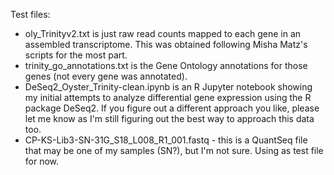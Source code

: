 
Test files:  
- oly_Trinityv2.txt is just raw read counts mapped to each gene in an assembled transcriptome. This was obtained following Misha Matz's scripts for the most part.
- trinity_go_annotations.txt is the Gene Ontology annotations for those genes (not every gene was annotated).
- DeSeq2_Oyster_Trinity-clean.ipynb is an R Jupyter notebook showing my initial attempts to analyze differential gene expression using the R package DeSeq2. If you figure out a different approach you like, please let me know as I'm still figuring out the best way to approach this data too.
- CP-KS-Lib3-SN-31G_S18_L008_R1_001.fastq - this is a QuantSeq file that may be one of my samples (SN?), but I'm not sure. Using as test file for now. 
